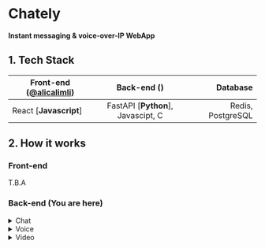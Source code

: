 # Chately

**Instant messaging & voice-over-IP WebApp**

## 1. Tech Stack

| Front-end ([@alicalimli](https://github.com/alicalimli)) | Back-end ([](https://github.com/elvischege)) |          Database |
| -------------------------------------------------------- | :-------------------------------------------------------: | ----------------: |
| React [**Javascript**]                                   |            FastAPI [**Python**], Javascipt, C             | Redis, PostgreSQL |

## 2. How it works

### Front-end

T.B.A

### Back-end (You are here)

<details>
<summary>Chat</summary>
Messages are transfered in realtime using [WebSockets](https://developer.mozilla.org/en-US/docs/Web/API/WebSockets_API) . <br>

![](https://pbs.twimg.com/media/FVGkQfOWUAA0zpE?format=png&name=large)

Raw Demo
![](https://media.discordapp.net/attachments/981556925814681704/985438999009169408/unknown.png)

</details>

<details>
<summary>Voice</summary>

</details>

<details>
<summary>Video</summary>
WebRTC
</details>
